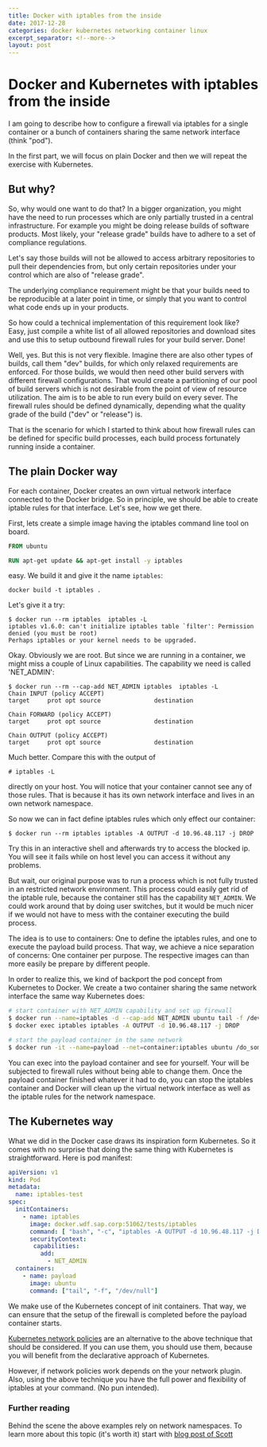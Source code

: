 ```yaml
---
title: Docker with iptables from the inside
date: 2017-12-28
categories: docker kubernetes networking container linux
excerpt_separator: <!--more-->
layout: post
---
```


# Docker and Kubernetes with iptables from the inside

I am going to describe how to configure a firewall via iptables
for a single container or a bunch of containers sharing the same network interface (think "pod").

<!--more-->

In the first part, we will focus on plain Docker and then we will repeat the exercise with Kubernetes.

## But why?

So, why would one want to do that?
In a bigger organization, you might have the need to run processes which are only partially trusted in a central infrastructure.
For example you might be doing release builds of software products.
Most likely, your "release grade" builds have to adhere to a set of compliance regulations.

Let's say those builds will not be allowed to access arbitrary repositories to pull their dependencies from,
but only certain repositories under your control which are also of "release grade".

The underlying compliance requirement might be that your builds need to be reproducible at a later point in time,
or simply that you want to control what code ends up in your products.

So how could a technical implementation of this requirement look like?
Easy, just compile a white list of all allowed repositories and download sites and use this to setup outbound firewall rules for your build server. Done!

Well, yes. But this is not very flexible. Imagine there are also other types of builds,
call them "dev" builds, for which only relaxed requirements are enforced.
For those builds, we would then need other build servers with different firewall configurations.
That would create a partitioning of our pool of build servers which is not desirable from the point of view of resource utilization.
The aim is to be able to run every build on every sever.
The firewall rules should be defined dynamically, depending what the quality grade of the build ("dev" or "release") is.

That is the scenario for which I started to think about how firewall rules can be defined for specific build processes,
each build process fortunately running inside a container.

## The plain Docker way

For each container, Docker creates an own virtual network interface connected to the Docker bridge.
So in principle, we should be able to create iptable rules for that interface. Let's see, how we get there.


First, lets create a simple image having the iptables command line tool on board.

````Dockerfile
FROM ubuntu

RUN apt-get update && apt-get install -y iptables
````

easy. We build it and give it the name `iptables`:

````
docker build -t iptables .
````

Let's give it a try:

```
$ docker run --rm iptables  iptables -L
iptables v1.6.0: can't initialize iptables table `filter': Permission denied (you must be root)
Perhaps iptables or your kernel needs to be upgraded.
```

Okay. Obviously we are root. But since we are running in a container, we might miss a couple of Linux capabilities.
The capability we need is called 'NET_ADMIN':

```
$ docker run --rm --cap-add NET_ADMIN iptables  iptables -L
Chain INPUT (policy ACCEPT)
target     prot opt source               destination

Chain FORWARD (policy ACCEPT)
target     prot opt source               destination

Chain OUTPUT (policy ACCEPT)
target     prot opt source               destination
```

Much better. Compare this with the output of

```
# iptables -L
```

directly on your host. You will notice that your container cannot see any of those rules.
That is because it has its own network interface and lives in an own network namespace.

So now we can in fact define iptables rules which only effect our container:

```
$ docker run --rm iptables iptables -A OUTPUT -d 10.96.48.117 -j DROP
```

Try this in an interactive shell and afterwards try to access the blocked ip.
You will see it fails while on host level you can access it without any problems.


But wait, our original purpose was to run a process which is not fully trusted in an restricted network environment.
This process could easily get rid of the iptable rule, because the container still has the capability `NET_ADMIN`.
We could work around that by doing user switches, but it would be much nicer if we would not have to mess with the container
executing the build process.

The idea is to use to containers: One to define the iptables rules, and one to execute the payload build process.
That way, we achieve a nice separation of concerns: One container per purpose.
The respective images can than more easily be prepare by different people.

In order to realize this, we kind of backport the pod concept from Kubernetes to Docker.
We create a two container sharing the same network interface the same way Kubernetes does:


```bash
# start container with NET_ADMIN capability and set up firewall
$ docker run --name=iptables -d --cap-add NET_ADMIN ubuntu tail -f /dev/null
$ docker exec iptables iptables -A OUTPUT -d 10.96.48.117 -j DROP

# start the payload container in the same network
$ docker run -it --name=payload --net=container:iptables ubuntu /do_something.sh
```

You can exec into the payload container and see for yourself.
Your will be subjected to firewall rules without being able to change them.
Once the payload container finished whatever it had to do, you can stop the iptables container
and Docker will clean up the virtual network interface as well as the iptable rules for the network namespace.

## The Kubernetes way

What we did in the Docker case draws its inspiration form Kubernetes.
So it comes with no surprise that doing the same thing with Kubernetes is straightforward.
Here is pod manifest:

```yaml
apiVersion: v1
kind: Pod
metadata:
  name: iptables-test
spec:
  initContainers:
    - name: iptables
      image: docker.wdf.sap.corp:51062/tests/iptables
      command: [ "bash", "-c", "iptables -A OUTPUT -d 10.96.48.117 -j DROP" ]
      securityContext:
       capabilities:
         add:
           - NET_ADMIN
  containers:
    - name: payload
      image: ubuntu
      command: ["tail", "-f", "/dev/null"]
```

We make use of the Kubernetes concept of init containers.
That way, we can ensure that the setup of the firewall is completed before the payload container starts.

[Kubernetes network policies](https://kubernetes.io/docs/concepts/services-networking/network-policies/)
are an alternative to the above technique that should be considered.
If you can use them, you should use them, because you will benefit from the declarative approach of Kubernetes.

However, if network policies work depends on the your network plugin.
Also, using the above technique you have the full power and flexibility of iptables at your command.
(No pun intended).

### Further reading

Behind the scene the above examples rely on network namespaces.
To learn more about this topic (it's worth it) start with [blog post of Scott](https://blog.scottlowe.org/2013/09/04/introducing-linux-network-namespaces/)
